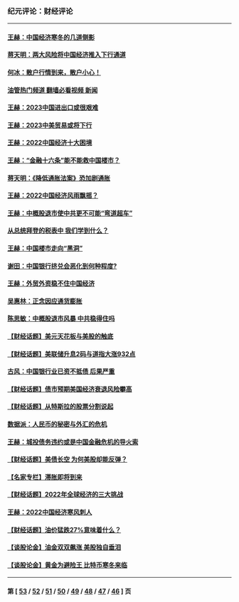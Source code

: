 ### 纪元评论：财经评论
---
#### [王赫：中国经济寒冬的几道侧影](../../pages/nsc1026/n13932953.md?03300330) 
#### [蒋天明：两大风险将中国经济推入下行通道](../../pages/nsc1026/n13929820.md?03300330) 
#### [何冰：散户行情到来，散户小心！](../../pages/nsc1026/n13928308.md?03300330) 
#### [油管热门频道 翻墙必看视频 新闻](ok?03300330)
#### [王赫：2023中国进出口或很艰难](../../pages/nsc1026/n13911515.md?03300330) 
#### [王赫：2023中美贸易或将下行](../../pages/nsc1026/n13899005.md?03300330) 
#### [王赫：2022中国经济十大困境](../../pages/nsc1026/n13883766.md?03300330) 
#### [王赫：“金融十六条”能不能救中国楼市？](../../pages/nsc1026/n13868431.md?03300330) 
#### [蒋天明：《降低通胀法案》恐加剧通胀](../../pages/nsc1026/n13806996.md?03300330) 
#### [王赫：2022中国经济风雨飘摇？](../../pages/nsc1026/n13803207.md?03300330) 
#### [王赫：中概股退市使中共更不可能“弯道超车”](../../pages/nsc1026/n13802858.md?03300330) 
#### [从总统拜登的税表中 我们学到什么？](../../pages/nsc1026/n13773081.md?03300330) 
#### [王赫：中国楼市走向“黑洞”](../../pages/nsc1026/n13770647.md?03300330) 
#### [谢田：中国银行挤兑会恶化到何种程度?](../../pages/nsc1026/n13766965.md?03300330) 
#### [王赫：外贸外资稳不住中国经济](../../pages/nsc1026/n13753933.md?03300330) 
#### [吴惠林：正念因应通货膨胀](../../pages/nsc1026/n13750350.md?03300330) 
#### [陈思敏：中概股退市风暴 中共稳得住吗](../../pages/nsc1026/n13738978.md?03300330) 
#### [【财经话题】美元天花板与美股的触底](../../pages/nsc1026/n13736495.md?03300330) 
#### [【财经话题】美联储升息2码与道指大涨932点](../../pages/nsc1026/n13727377.md?03300330) 
#### [古风：中国银行业已资不抵债 后果严重](../../pages/nsc1026/n13726111.md?03300330) 
#### [【财经话题】债市预期美国经济衰退风险攀高](../../pages/nsc1026/n13698043.md?03300330) 
#### [【财经话题】从特斯拉的股票分割说起](../../pages/nsc1026/n13679733.md?03300330) 
#### [数据派：人民币的秘密与外汇的危机](../../pages/nsc1026/n13667092.md?03300330) 
#### [王赫：城投债务违约或是中国金融危机的导火索](../../pages/nsc1026/n13665322.md?03300330) 
#### [【财经话题】美债长空 为何美股却能反弹？](../../pages/nsc1026/n13665895.md?03300330) 
#### [【名家专栏】滞胀即将到来](../../pages/nsc1026/n13658171.md?03300330) 
#### [【财经话题】2022年全球经济的三大挑战](../../pages/nsc1026/n13654423.md?03300330) 
#### [王赫：2022中国经济寒风刺人](../../pages/nsc1026/n13651403.md?03300330) 
#### [【财经话题】油价猛跌27%意味着什么？](../../pages/nsc1026/n13648767.md?03300330) 
#### [【谈股论金】油金双双飙涨 美股独自垂泪](../../pages/nsc1026/n13631742.md?03300330) 
#### [【谈股论金】黄金为避险王 比特币寒冬来临](../../pages/nsc1026/n13600406.md?03300330) 

---
#### 第 [ [53](./53.md?03300330) / [52](./52.md?03300330) / [51](./51.md?03300330) / [50](./50.md?03300330) / [49](./49.md?03300330) / [48](./48.md?03300330) / [47](./47.md?03300330) / [46](./46.md?03300330) ] 页
